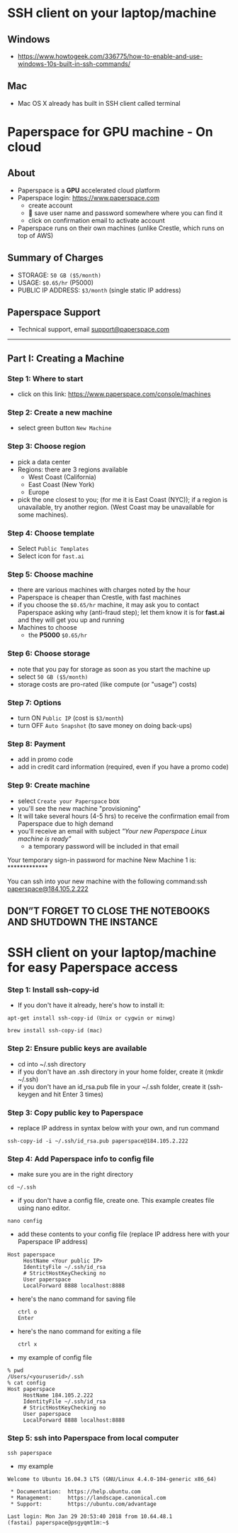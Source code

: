 # SSH client on your laptop/machine
## Windows
* https://www.howtogeek.com/336775/how-to-enable-and-use-windows-10s-built-in-ssh-commands/
## Mac
* Mac OS X already has built in SSH client called terminal

# Paperspace for GPU machine - On cloud

## About
* Paperspace is a **GPU** accelerated cloud platform
* Paperspace login:  https://www.paperspace.com
  * create account
  * :key: save user name and password somewhere where you can find it
  * click on confirmation email to activate account
* Paperspace runs on their own machines (unlike Crestle, which runs on top of AWS)

## Summary of Charges
- STORAGE:   `50 GB ($5/month)` 
- USAGE:  `$0.65/hr` (P5000)
- PUBLIC IP ADDRESS:  `$3/month` (single static IP address)


## Paperspace Support
- Technical support, email support@paperspace.com


---
## Part I:  Creating a Machine
### Step 1:  Where to start
- click on this link:  https://www.paperspace.com/console/machines

### Step 2:  Create a new machine
- select green button `New Machine`

### Step 3:  Choose region
- pick a data center
- Regions:  there are 3 regions available
   - West Coast (California)
   - East Coast (New York)
   - Europe
- pick the one closest to you; (for me it is East Coast (NYC));  if a region is unavailable, try another region.  (West Coast may be unavailable for some machines).  

### Step 4:  Choose template
- Select `Public Templates`
- Select icon for `fast.ai`


### Step 5:  Choose machine
- there are various machines with charges noted by the hour
- Paperspace is cheaper than Crestle, with fast machines
- if you choose the `$0.65/hr` machine, it may ask you to contact Paperspace asking why (anti-fraud step); let them know it is for **fast.ai** and they will get you up and running
- Machines to choose
  - the **P5000** `$0.65/hr`

### Step 6:  Choose storage
- note that you pay for storage as soon as you start the machine up
- select `50 GB ($5/month)`
- storage costs are pro-rated (like compute (or "usage") costs) 

### Step 7:  Options
- turn ON `Public IP` (cost is `$3/month`)
- turn OFF `Auto Snapshot` (to save money on doing back-ups)

### Step 8:  Payment
- add in promo code
- add in credit card information (required, even if you have a promo code)

### Step 9:  Create machine
- select `Create your Paperspace` box
- you'll see the new machine "provisioning"
- It will take several hours (4-5 hrs) to receive the confirmation email from Paperspace due to high demand
- you'll receive an email with subject *"Your new Paperspace Linux machine is ready"*
  - a temporary password will be included in that email

Your temporary sign-in password for machine New Machine 1 is: *************

You can ssh into your new machine with the following command:ssh paperspace@184.105.2.222

## DON”T FORGET TO CLOSE THE NOTEBOOKS AND SHUTDOWN THE INSTANCE

# SSH client on your laptop/machine for easy Paperspace access
 
### Step 1: Install ssh-copy-id
- If you don't have it already, here's how to install it:
```
apt-get install ssh-copy-id (Unix or cygwin or minwg)

brew install ssh-copy-id (mac)

```

### Step 2: Ensure public keys are available
- cd into ~/.ssh directory
- if you don't have an .ssh directory in your home folder, create it (mkdir ~/.ssh)
- if you don't have an id_rsa.pub file in your ~/.ssh folder, create it (ssh-keygen and hit Enter  3 times)

### Step 3: Copy public key to Paperspace
- replace IP address in syntax below with your own, and run command
```
ssh-copy-id -i ~/.ssh/id_rsa.pub paperspace@184.105.2.222
```

### Step 4: Add Paperspace info to config file
- make sure you are in the right directory
```
cd ~/.ssh
```
- if you don't have a config file, create one. This example creates file using nano editor.
```
nano config
```
- add these contents to your config file (replace IP address here with your Paperspace IP address)

```
Host paperspace
     HostName <Your public IP>
     IdentityFile ~/.ssh/id_rsa
     # StrictHostKeyChecking no  
     User paperspace
     LocalForward 8888 localhost:8888
```
- here's the nano command for saving file
   
   ```
   ctrl o
   Enter
   ```

- here's the nano command for exiting a file
  ```
  ctrl x
  ```

- my example of config file
```
% pwd
/Users/<youruserid>/.ssh
% cat config
Host paperspace
     HostName 184.105.2.222
     IdentityFile ~/.ssh/id_rsa
     # StrictHostKeyChecking no  
     User paperspace
     LocalForward 8888 localhost:8888
```

### Step 5: ssh into Paperspace from local computer
```
ssh paperspace
```
- my example

```
Welcome to Ubuntu 16.04.3 LTS (GNU/Linux 4.4.0-104-generic x86_64)

 * Documentation:  https://help.ubuntu.com
 * Management:     https://landscape.canonical.com
 * Support:        https://ubuntu.com/advantage

Last login: Mon Jan 29 20:53:40 2018 from 10.64.48.1
(fastai) paperspace@psgyqmt1m:~$

```
